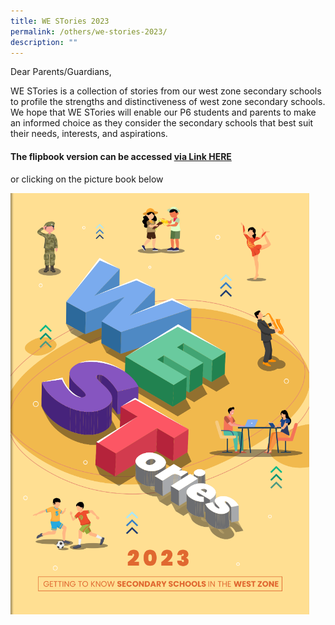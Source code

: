 ```yaml
---
title: WE STories 2023
permalink: /others/we-stories-2023/
description: ""
---
```

Dear Parents/Guardians, &nbsp;  
  

WE STories is a collection of stories from our west zone secondary schools to profile the strengths and distinctiveness of west zone secondary schools. We hope that WE STories will enable our P6 students and parents to make an informed choice as they consider the secondary schools that best suit their needs, interests, and aspirations.

#### The flipbook version can be accessed&nbsp;[**via Link HERE**](https://online.fliphtml5.com/obrr/qkde/#p=1)

or clicking on the picture book below
<p><a href="https://online.fliphtml5.com/obrr/qkde/#p=1">
<img src="/images/Picture%20Cover/westories%202023.PNG">
</a></p>